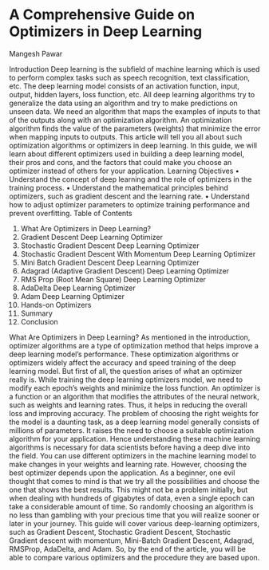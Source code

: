 # A Comprehensive Guide on Optimizers in Deep Learning

Mangesh Pawar

Introduction
Deep learning is the subfield of machine learning which is used to perform complex tasks such as speech recognition, text classification, etc. The deep learning model consists of an activation function, input, output, hidden layers, loss function, etc. All deep learning algorithms try to generalize the data using an algorithm and try to make predictions on unseen data. We need an algorithm that maps the examples of inputs to that of the outputs along with an optimization algorithm. An optimization algorithm finds the value of the parameters (weights) that minimize the error when mapping inputs to outputs. This article will tell you all about such optimization algorithms or optimizers in deep learning.
In this guide, we will learn about different optimizers used in building a deep learning model, their pros and cons, and the factors that could make you choose an optimizer instead of others for your application.
Learning Objectives
•	Understand the concept of deep learning and the role of optimizers in the training process.
•	Understand the mathematical principles behind optimizers, such as gradient descent and the learning rate.
•	Understand how to adjust optimizer parameters to optimize training performance and prevent overfitting.
Table of Contents
1.	What Are Optimizers in Deep Learning?
2.	Gradient Descent Deep Learning Optimizer
3.	Stochastic Gradient Descent Deep Learning Optimizer
4.	Stochastic Gradient Descent With Momentum Deep Learning Optimizer
5.	Mini Batch Gradient Descent Deep Learning Optimizer
6.	Adagrad (Adaptive Gradient Descent) Deep Learning Optimizer
7.	RMS Prop (Root Mean Square) Deep Learning Optimizer
8.	AdaDelta Deep Learning Optimizer
9.	Adam Deep Learning Optimizer
10.	Hands-on Optimizers
11.	Summary
12.	Conclusion

What Are Optimizers in Deep Learning?
As mentioned in the introduction, optimizer algorithms are a type of optimization method that helps improve a deep learning model’s performance. These optimization algorithms or optimizers widely affect the accuracy and speed training of the deep learning model. But first of all, the question arises of what an optimizer really is.
While training the deep learning optimizers model, we need to modify each epoch’s weights and minimize the loss function. An optimizer is a function or an algorithm that modifies the attributes of the neural network, such as weights and learning rates. Thus, it helps in reducing the overall loss and improving accuracy. The problem of choosing the right weights for the model is a daunting task, as a deep learning model generally consists of millions of parameters. It raises the need to choose a suitable optimization algorithm for your application. Hence understanding these machine learning algorithms is necessary for data scientists before having a deep dive into the field.
You can use different optimizers in the machine learning model to make changes in your weights and learning rate. However, choosing the best optimizer depends upon the application. As a beginner, one evil thought that comes to mind is that we try all the possibilities and choose the one that shows the best results. This might not be a problem initially, but when dealing with hundreds of gigabytes of data, even a single epoch can take a considerable amount of time. So randomly choosing an algorithm is no less than gambling with your precious time that you will realize sooner or later in your journey.
This guide will cover various deep-learning optimizers, such as Gradient Descent, Stochastic Gradient Descent, Stochastic Gradient descent with momentum, Mini-Batch Gradient Descent, Adagrad, RMSProp, AdaDelta, and Adam. So, by the end of the article, you will be able to compare various optimizers and the procedure they are based upon.

